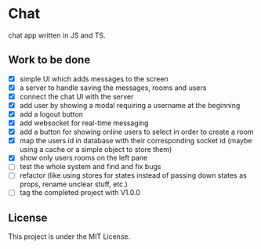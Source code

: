 # Chat

chat app written in JS and TS.

## Work to be done

- [x] simple UI which adds messages to the screen
- [x] a server to handle saving the messages, rooms and users
- [x] connect the chat UI with the server
- [x] add user by showing a modal requiring a username at the beginning
- [x] add a logout button
- [x] add websocket for real-time messaging
- [x] add a button for showing online users to select in order to create a room
- [x] map the users id in database with their corresponding socket id (maybe using a cache or a simple object to store them)
- [x] show only users rooms on the left pane
- [ ] test the whole system and find and fix bugs
- [ ] refactor (like using stores for states instead of passing down states as props, rename unclear stuff, etc.)
- [ ] tag the completed project with V1.0.0

## License

This project is under the MIT License.
